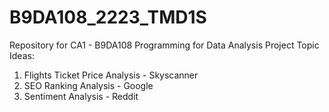 # B9DA108_2223_TMD1S
Repository for CA1 - B9DA108 Programming for Data Analysis 
Project Topic Ideas:
 1. Flights Ticket Price Analysis - Skyscanner
 2. SEO Ranking Analysis - Google
 3. Sentiment Analysis - Reddit
